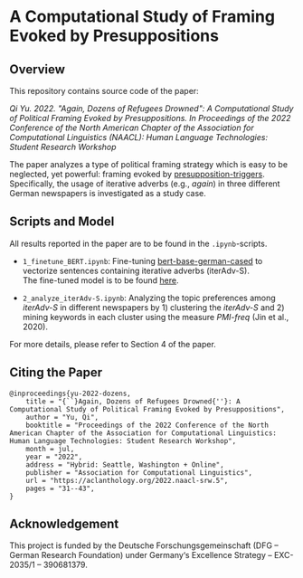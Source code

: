 # A Computational Study of Framing Evoked by Presuppositions

## Overview

This repository contains source code of the paper:

*Qi Yu. 2022. "Again, Dozens of Refugees Drowned": A Computational Study of Political Framing Evoked by Presuppositions. In Proceedings of the 2022 Conference of the North American Chapter of the Association for Computational Linguistics (NAACL): Human Language Technologies: Student Research Workshop*

The paper analyzes a type of political framing strategy which is easy to be neglected, yet powerful: 
framing evoked by [presupposition-triggers](https://plato.stanford.edu/entries/presupposition/). 
Specifically, the usage of iterative adverbs (e.g., *again*) in three different German newspapers is investigated as a study case. 

## Scripts and Model
All results reported in the paper are to be found in the ```.ipynb```-scripts. 

- ```1_finetune_BERT.ipynb```: Fine-tuning [bert-base-german-cased](https://huggingface.co/bert-base-german-cased) to vectorize sentences containing iterative adverbs (iterAdv-S).  
The fine-tuned model is to be found [here](https://drive.google.com/drive/folders/1R9Li24iU_QdV2-0Xm7F1QlXHVbZ1WXuK).
  
- ```2_analyze_iterAdv-S.ipynb```: Analyzing the topic preferences among *iterAdv-S* in different newspapers by 1) clustering the *iterAdv-S* 
  and 2) mining keywords in each cluster using the measure *PMI-freq* (Jin et al., 2020).

For more details, please refer to Section 4 of the paper.


## Citing the Paper
```
@inproceedings{yu-2022-dozens,
    title = "{``}Again, Dozens of Refugees Drowned{''}: A Computational Study of Political Framing Evoked by Presuppositions",
    author = "Yu, Qi",
    booktitle = "Proceedings of the 2022 Conference of the North American Chapter of the Association for Computational Linguistics: Human Language Technologies: Student Research Workshop",
    month = jul,
    year = "2022",
    address = "Hybrid: Seattle, Washington + Online",
    publisher = "Association for Computational Linguistics",
    url = "https://aclanthology.org/2022.naacl-srw.5",
    pages = "31--43",
}
```

## Acknowledgement
This project is funded by the Deutsche Forschungsgemeinschaft (DFG – German Research Foundation) under Germany‘s Excellence Strategy – EXC-2035/1 – 390681379.